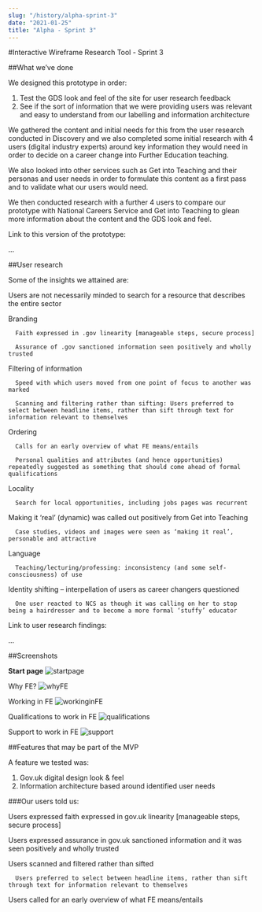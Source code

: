 ```yaml
---
slug: "/history/alpha-sprint-3"
date: "2021-01-25"
title: "Alpha - Sprint 3"
---
```


#Interactive Wireframe Research Tool - Sprint 3

##What we’ve done

We designed this prototype in order:

1) Test the GDS look and feel of the site for user research feedback
2) See if the sort of information that we were providing users was relevant and easy to understand from our labelling and information architecture

We gathered the content and initial needs for this from the user research conducted in Discovery and we also completed some initial research with 4 users (digital industry experts) around key information they would need in order to decide on a career change into Further Education teaching. 

We also looked into other services such as Get into Teaching and their personas and user needs in order to formulate this content as a first pass and to validate what our users would need. 

We then conducted research with a further 4 users to compare our prototype with National Careers Service and Get into Teaching to glean more information about the content and the GDS look and feel. 

Link to this version of the prototype: 

...

##User research

Some of the insights we attained are:

Users are not necessarily minded to search for a resource that describes the entire sector

Branding

      Faith expressed in .gov linearity [manageable steps, secure process]
      
      Assurance of .gov sanctioned information seen positively and wholly trusted
      
Filtering of information

      Speed with which users moved from one point of focus to another was marked
      
      Scanning and filtering rather than sifting: Users preferred to select between headline items, rather than sift through text for information relevant to themselves
      
Ordering

      Calls for an early overview of what FE means/entails
      
      Personal qualities and attributes (and hence opportunities) repeatedly suggested as something that should come ahead of formal qualifications
      
Locality

      Search for local opportunities, including jobs pages was recurrent
      
Making it ‘real’ (dynamic) was called out positively from Get into Teaching

      Case studies, videos and images were seen as ‘making it real’, personable and attractive
      
Language

      Teaching/lecturing/professing: inconsistency (and some self-consciousness) of use
      
 Identity shifting – interpellation of users as career changers questioned
 
      One user reacted to NCS as though it was calling on her to stop being a hairdresser and to become a more formal ‘stuffy’ educator



Link to user research findings:

...


##Screenshots 

**Start page**
![startpage](/images/sprint-3/Sprint%203%20-%20Landing%20Page.png)

Why FE?
![whyFE](/images/sprint-3/Sprint%203%20-%20Why%20FE.png)

Working in FE
![workinginFE](/images/sprint-3/Sprint%203%20-%20Working%20in%20FE.png)

Qualifications to work in FE
![qualifications](/images/sprint-3/Sprint%203%20-%20Qualifications.png)

Support to work in FE
![support](/images/sprint-3/Sprint%203%20-%20Support.png)


##Features that may be part of the MVP

A feature we tested was:

1) Gov.uk digital design look & feel
2) Information architecture based around identified user needs

###Our users told us:

Users expressed faith expressed in gov.uk linearity [manageable steps, secure process]

Users expressed assurance in gov.uk sanctioned information and it was seen positively and wholly trusted

Users scanned and filtered rather than sifted

      Users preferred to select between headline items, rather than sift through text for information relevant to themselves
      
Users called for an early overview of what FE means/entails
